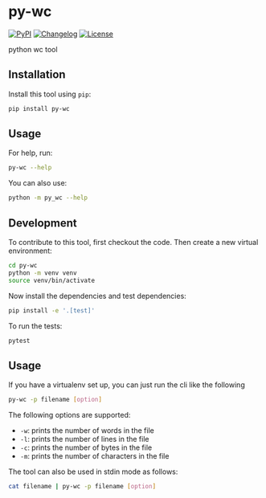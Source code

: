 # py-wc

[![PyPI](https://img.shields.io/pypi/v/py-wc.svg)](https://pypi.org/project/py-wc/)
[![Changelog](https://img.shields.io/github/v/release/Ismailtlem/py-wc?include_prereleases&label=changelog)](https://github.com/Ismailtlem/py-wc/releases)
[![License](https://img.shields.io/badge/license-Apache%202.0-blue.svg)](https://github.com/Ismailtlem/py-wc/blob/master/LICENSE)

python wc tool

## Installation

Install this tool using `pip`:

```bash
pip install py-wc
```

## Usage

For help, run:

```bash
py-wc --help
```

You can also use:

```bash
python -m py_wc --help
```

## Development

To contribute to this tool, first checkout the code. Then create a new virtual environment:

```bash
cd py-wc
python -m venv venv
source venv/bin/activate
```

Now install the dependencies and test dependencies:

```bash
pip install -e '.[test]'
```

To run the tests:

```bash
pytest
```

## Usage

If you have a virtualenv set up, you can just run the cli like the following

```bash
py-wc -p filename [option]
```

The following options are supported:

- `-w`: prints the number of words in the file
- `-l`: prints the number of lines in the file
- `-c`: prints the number of bytes in the file
- `-m`: prints the number of characters in the file

The tool can also be used in stdin mode as follows:

```bash
cat filename | py-wc -p filename [option]
```
